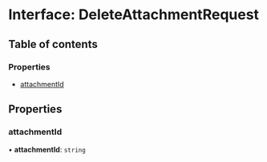 # Interface: DeleteAttachmentRequest

## Table of contents

### Properties

- [attachmentId](DeleteAttachmentRequest.md#attachmentid)

## Properties

### <a id="attachmentid" name="attachmentid"></a> attachmentId

• **attachmentId**: `string`
